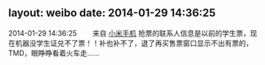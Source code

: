 layout: weibo
date: 2014-01-29 14:36:25
---
<meta name="referrer" content="no-referrer" />

2014-01-29 14:36:25  &nbsp;&nbsp;&nbsp;&nbsp;&nbsp;&nbsp; 来自 <a href="http://app.weibo.com/t/feed/22zMnn" rel="nofollow">小米手机</a>
抢票的联系人信息是以前的学生票，现在机器没学生证兑不了票！！补也补不了，退了再买售票窗口显示不出有票的，TMD，眼睁睁看着火车走…… ​​​
